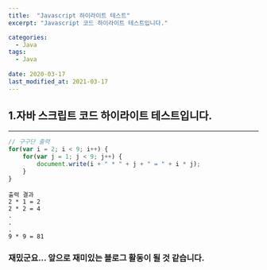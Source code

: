 ```yaml
---
title:  "Javascript 하이라이트 테스트"
excerpt: "Javascript 코드 하이라이트 테스트입니다."

categories:
  - Java
tags:
  - Java
 
date: 2020-03-17
last_modified_at: 2021-03-17
---
```


## 1.자바 스크립트 코드 하이라이트 테스트입니다.
***
```javascript
// 구구단 출력
for(var i = 2; i < 9; i++) {
    for(var j = 1; j < 9; j++) {
        document.write(i + " * " + j + " = " + i * j);
    }
}
```

```
출력 결과
2 * 1 = 2
2 * 2 = 4
.
.
.
9 * 9 = 81
```

### 재밌군요... 앞으로 재미있는 블로그 활동이 될 것 같습니다.